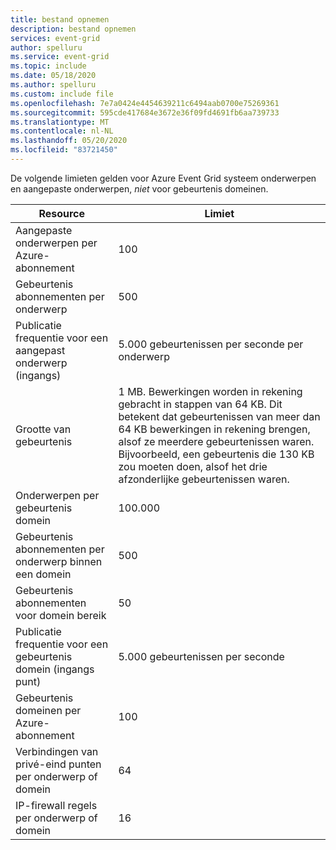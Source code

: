 ```yaml
---
title: bestand opnemen
description: bestand opnemen
services: event-grid
author: spelluru
ms.service: event-grid
ms.topic: include
ms.date: 05/18/2020
ms.author: spelluru
ms.custom: include file
ms.openlocfilehash: 7e7a0424e4454639211c6494aab0700e75269361
ms.sourcegitcommit: 595cde417684e3672e36f09fd4691fb6aa739733
ms.translationtype: MT
ms.contentlocale: nl-NL
ms.lasthandoff: 05/20/2020
ms.locfileid: "83721450"
---
```

De volgende limieten gelden voor Azure Event Grid systeem onderwerpen en aangepaste onderwerpen, *niet* voor gebeurtenis domeinen.

| Resource | Limiet |
| --- | --- |
| Aangepaste onderwerpen per Azure-abonnement | 100 |
| Gebeurtenis abonnementen per onderwerp | 500 |
| Publicatie frequentie voor een aangepast onderwerp (ingangs) | 5.000 gebeurtenissen per seconde per onderwerp |
| Grootte van gebeurtenis | 1 MB. Bewerkingen worden in rekening gebracht in stappen van 64 KB. Dit betekent dat gebeurtenissen van meer dan 64 KB bewerkingen in rekening brengen, alsof ze meerdere gebeurtenissen waren. Bijvoorbeeld, een gebeurtenis die 130 KB zou moeten doen, alsof het drie afzonderlijke gebeurtenissen waren.  |
| Onderwerpen per gebeurtenis domein | 100.000 |
| Gebeurtenis abonnementen per onderwerp binnen een domein | 500 |
| Gebeurtenis abonnementen voor domein bereik | 50 |
| Publicatie frequentie voor een gebeurtenis domein (ingangs punt) | 5.000 gebeurtenissen per seconde |
| Gebeurtenis domeinen per Azure-abonnement | 100 |
| Verbindingen van privé-eind punten per onderwerp of domein | 64 | 
| IP-firewall regels per onderwerp of domein | 16 | 